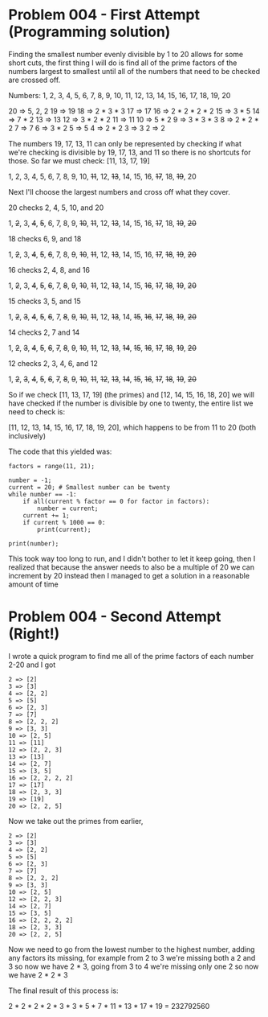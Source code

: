 Problem 004 - First Attempt (Programming solution)
=============
Finding the smallest number evenly divisible by 1 to 20 allows for some short cuts, the first thing I will do is find all of the prime factors of the numbers largest to smallest until all of the numbers that need to be checked are crossed off.

Numbers:
1, 2, 3, 4, 5, 6, 7, 8, 9, 10, 11, 12, 13, 14, 15, 16, 17, 18, 19, 20

20 => 5, 2, 2
19 => 19
18 => 2 * 3 * 3
17 => 17
16 => 2 * 2 * 2 * 2
15 => 3 * 5
14 => 7 * 2
13 => 13
12 => 3 * 2 * 2
11 => 11
10 => 5 * 2
9 => 3 * 3 * 3
8 => 2 * 2 * 2
7 => 7
6 => 3 * 2
5 => 5
4 => 2 * 2
3 => 3
2 => 2

The numbers 19, 17, 13, 11 can only be represented by checking if what we're checking is divisible by 19, 17, 13, and 11 so there is no shortcuts for those. So far we must check: [11, 13, 17, 19]

1, 2, 3, 4, 5, 6, 7, 8, 9, 10, ~~11~~, 12, ~~13~~, 14, 15, 16, ~~17~~, 18, ~~19~~, 20

Next I'll choose the largest numbers and cross off what they cover.

20 checks 2, 4, 5, 10, and 20

1, ~~2~~, 3, ~~4~~, ~~5~~, 6, 7, 8, 9, ~~10~~, ~~11~~, 12, ~~13~~, 14, 15, 16, ~~17~~, 18, ~~19~~, ~~20~~

18 checks 6, 9, and 18

1, ~~2~~, 3, ~~4~~, ~~5~~, ~~6~~, 7, 8, ~~9~~, ~~10~~, ~~11~~, 12, ~~13~~, 14, 15, 16, ~~17~~, ~~18~~, ~~19~~, ~~20~~

16 checks 2, 4, 8, and 16

1, ~~2~~, 3, ~~4~~, ~~5~~, ~~6~~, 7, ~~8~~, ~~9~~, ~~10~~, ~~11~~, 12, ~~13~~, 14, 15, ~~16~~, ~~17~~, ~~18~~, ~~19~~, ~~20~~

15 checks 3, 5, and 15

1, ~~2~~, ~~3~~, ~~4~~, ~~5~~, ~~6~~, 7, ~~8~~, ~~9~~, ~~10~~, ~~11~~, 12, ~~13~~, 14, ~~15~~, ~~16~~, ~~17~~, ~~18~~, ~~19~~, ~~20~~

14 checks 2, 7 and 14

1, ~~2~~, ~~3~~, ~~4~~, ~~5~~, ~~6~~, ~~7~~, ~~8~~, ~~9~~, ~~10~~, ~~11~~, 12, ~~13~~, ~~14~~, ~~15~~, ~~16~~, ~~17~~, ~~18~~, ~~19~~, ~~20~~

12 checks 2, 3, 4, 6, and 12

1, ~~2~~, ~~3~~, ~~4~~, ~~5~~, ~~6~~, ~~7~~, ~~8~~, ~~9~~, ~~10~~, ~~11~~, ~~12~~, ~~13~~, ~~14~~, ~~15~~, ~~16~~, ~~17~~, ~~18~~, ~~19~~, ~~20~~

So if we check [11, 13, 17, 19] \(the primes\) and [12, 14, 15, 16, 18, 20] we will have checked if the number is divisible by one to twenty, the entire list we need to check is:

[11, 12, 13, 14, 15, 16, 17, 18, 19, 20], which happens to be from 11 to 20 (both inclusively)

The code that this yielded was:

```
factors = range(11, 21);

number = -1;
current = 20; # Smallest number can be twenty
while number == -1:
    if all(current % factor == 0 for factor in factors):
        number = current;
    current += 1;
    if current % 1000 == 0:
        print(current);

print(number);
```

This took way too long to run, and I didn't bother to let it keep going, then I realized that because the answer needs to also be a multiple of 20 we can increment by 20 instead then I managed to get a solution in a reasonable amount of time

Problem 004 - Second Attempt (Right!)
=============
I wrote a quick program to find me all of the prime factors of each number 2-20 and I got
```
2 => [2]
3 => [3]
4 => [2, 2]
5 => [5]
6 => [2, 3]
7 => [7]
8 => [2, 2, 2]
9 => [3, 3]
10 => [2, 5]
11 => [11]
12 => [2, 2, 3]
13 => [13]
14 => [2, 7]
15 => [3, 5]
16 => [2, 2, 2, 2]
17 => [17]
18 => [2, 3, 3]
19 => [19]
20 => [2, 2, 5]
```

Now we take out the primes from earlier,

```
2 => [2]
3 => [3]
4 => [2, 2]
5 => [5]
6 => [2, 3]
7 => [7]
8 => [2, 2, 2]
9 => [3, 3]
10 => [2, 5]
12 => [2, 2, 3]
14 => [2, 7]
15 => [3, 5]
16 => [2, 2, 2, 2]
18 => [2, 3, 3]
20 => [2, 2, 5]
```

Now we need to go from the lowest number to the highest number, adding any factors its missing, for example from 2 to 3 we're missing both a 2 and 3 so now we have 2 * 3, going from 3 to 4 we're missing only one 2 so now we have 2 * 2 * 3

The final result of this process is: 

2 * 2 * 2 * 2 * 3 * 3 * 5 * 7 * 11 * 13 * 17 * 19  = 232792560
